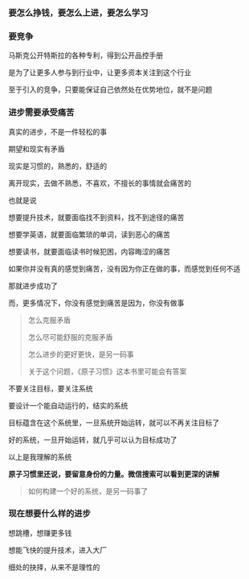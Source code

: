 ### 要怎么挣钱，要怎么上进，要怎么学习



### 要竞争

马斯克公开特斯拉的各种专利，得到公开品控手册

是为了让更多人参与到行业中，让更多资本关注到这个行业

至于引入的竞争，只要能保证自己依然处在优势地位，就不是问题



### 进步需要承受痛苦

真实的进步，不是一件轻松的事

期望和现实有矛盾

现实是习惯的，熟悉的，舒适的

离开现实，去做不熟悉，不喜欢，不擅长的事情就会痛苦的



也就是说

想要提升技术，就要面临找不到资料，找不到途径的痛苦

想要学英语，就要面临繁琐的单词，读到恶心的痛苦

想要读书，就要面临读书时候犯困，内容晦涩的痛苦



如果你并没有真的感觉到痛苦，没有因为你正在做的事，而感觉到任何不适

那就进步成功了



而，更多情况下，你没有感觉到痛苦是因为，你没有做事



> 怎么克服矛盾
>
> 怎么尽可能舒服的克服矛盾
>
> 怎么进步的更好更快，是另一码事
>
> 关于这个问题，《原子习惯》这本书里可能会有答案

不要关注目标，要关注系统

要设计一个能自动运行的，结实的系统

目标蕴含在这个系统里，一旦系统开始运转，就可以不再关注目标了

好的系统，一旦开始运转，就几乎可以认为目标成功了

以上是我理解的系统

**原子习惯里还说，要留意身份的力量。微信搜索可以看到更深的讲解**



> 如何构建一个好的系统，是另一码事了



### 现在想要什么样的进步

想跳槽，想赚更多钱

想能飞快的提升技术，进入大厂

































细处的抉择，从来不是理性的















